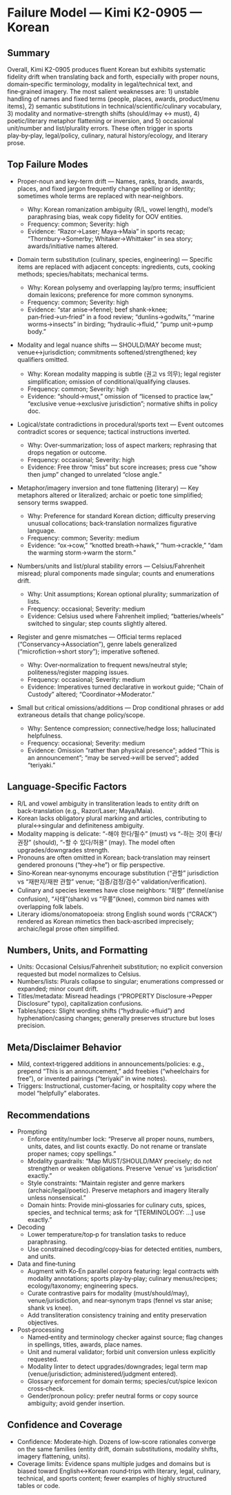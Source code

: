 # Failure Model — Kimi K2-0905 — Korean

## Summary
Overall, Kimi K2-0905 produces fluent Korean but exhibits systematic fidelity drift when translating back and forth, especially with proper nouns, domain‑specific terminology, modality in legal/technical text, and fine‑grained imagery. The most salient weaknesses are: 1) unstable handling of names and fixed terms (people, places, awards, product/menu items), 2) semantic substitutions in technical/scientific/culinary vocabulary, 3) modality and normative-strength shifts (should/may ↔ must), 4) poetic/literary metaphor flattening or inversion, and 5) occasional unit/number and list/plurality errors. These often trigger in sports play‑by‑play, legal/policy, culinary, natural history/ecology, and literary prose.

## Top Failure Modes
- Proper-noun and key-term drift — Names, ranks, brands, awards, places, and fixed jargon frequently change spelling or identity; sometimes whole terms are replaced with near‑neighbors.
  - Why: Korean romanization ambiguity (R/L, vowel length), model’s paraphrasing bias, weak copy fidelity for OOV entities.
  - Frequency: common; Severity: high
  - Evidence: “Razor→Laser; Maya→Maia” in sports recap; “Thornbury→Somerby; Whitaker→Whittaker” in sea story; awards/initiative names altered.

- Domain term substitution (culinary, species, engineering) — Specific items are replaced with adjacent concepts: ingredients, cuts, cooking methods; species/habitats; mechanical terms.
  - Why: Korean polysemy and overlapping lay/pro terms; insufficient domain lexicons; preference for more common synonyms.
  - Frequency: common; Severity: high
  - Evidence: “star anise→fennel; beef shank→knee; pan‑fried→un‑fried” in a food review; “dunlins→godwits,” “marine worms→insects” in birding; “hydraulic→fluid,” “pump unit→pump body.”

- Modality and legal nuance shifts — SHOULD/MAY become must; venue↔jurisdiction; commitments softened/strengthened; key qualifiers omitted.
  - Why: Korean modality mapping is subtle (권고 vs 의무); legal register simplification; omission of conditional/qualifying clauses.
  - Frequency: common; Severity: high
  - Evidence: “should→must,” omission of “licensed to practice law,” “exclusive venue→exclusive jurisdiction”; normative shifts in policy doc.

- Logical/state contradictions in procedural/sports text — Event outcomes contradict scores or sequence; tactical instructions inverted.
  - Why: Over‑summarization; loss of aspect markers; rephrasing that drops negation or outcome.
  - Frequency: occasional; Severity: high
  - Evidence: Free throw “miss” but score increases; press cue “show then jump” changed to unrelated “close angle.”

- Metaphor/imagery inversion and tone flattening (literary) — Key metaphors altered or literalized; archaic or poetic tone simplified; sensory terms swapped.
  - Why: Preference for standard Korean diction; difficulty preserving unusual collocations; back‑translation normalizes figurative language.
  - Frequency: common; Severity: medium
  - Evidence: “ox→cow,” “knotted breath→hawk,” “hum→crackle,” “dam the warming storm→warm the storm.”

- Numbers/units and list/plural stability errors — Celsius/Fahrenheit misread; plural components made singular; counts and enumerations drift.
  - Why: Unit assumptions; Korean optional plurality; summarization of lists.
  - Frequency: occasional; Severity: medium
  - Evidence: Celsius used where Fahrenheit implied; “batteries/wheels” switched to singular; step counts slightly altered.

- Register and genre mismatches — Official terms replaced (“Conservancy→Association”), genre labels generalized (“microfiction→short story”); imperative softened.
  - Why: Over‑normalization to frequent news/neutral style; politeness/register mapping issues.
  - Frequency: occasional; Severity: medium
  - Evidence: Imperatives turned declarative in workout guide; “Chain of Custody” altered; “Coordinator→Moderator.”

- Small but critical omissions/additions — Drop conditional phrases or add extraneous details that change policy/scope.
  - Why: Sentence compression; connective/hedge loss; hallucinated helpfulness.
  - Frequency: occasional; Severity: medium
  - Evidence: Omission “rather than physical presence”; added “This is an announcement”; “may be served→will be served”; added “teriyaki.”

## Language‑Specific Factors
- R/L and vowel ambiguity in transliteration leads to entity drift on back‑translation (e.g., Razor/Laser; Maya/Maia).
- Korean lacks obligatory plural marking and articles, contributing to plural↔singular and definiteness ambiguity.
- Modality mapping is delicate: “-해야 한다/필수” (must) vs “-하는 것이 좋다/권장” (should), “-할 수 있다/허용” (may). The model often upgrades/downgrades strength.
- Pronouns are often omitted in Korean; back‑translation may reinsert gendered pronouns (“they→he”) or flip perspective.
- Sino‑Korean near‑synonyms encourage substitution (“관할” jurisdiction vs “재판지/재판 관할” venue; “검증/검정/검수” validation/verification).
- Culinary and species lexemes have close neighbors: “회향” (fennel/anise confusion), “사태”(shank) vs “무릎”(knee), common bird names with overlapping folk labels.
- Literary idioms/onomatopoeia: strong English sound words (“CRACK”) rendered as Korean mimetics then back‑ascribed imprecisely; archaic/legal prose often simplified.

## Numbers, Units, and Formatting
- Units: Occasional Celsius/Fahrenheit substitution; no explicit conversion requested but model normalizes to Celsius.
- Numbers/lists: Plurals collapse to singular; enumerations compressed or expanded; minor count drift.
- Titles/metadata: Misread headings (“PROPERTY Disclosure→Pepper Disclosure” typo), capitalization confusions.
- Tables/specs: Slight wording shifts (“hydraulic→fluid”) and hyphenation/casing changes; generally preserves structure but loses precision.

## Meta/Disclaimer Behavior
- Mild, context‑triggered additions in announcements/policies: e.g., prepend “This is an announcement,” add freebies (“wheelchairs for free”), or invented pairings (“teriyaki” in wine notes).
- Triggers: Instructional, customer‑facing, or hospitality copy where the model “helpfully” elaborates.

## Recommendations
- Prompting
  - Enforce entity/number lock: “Preserve all proper nouns, numbers, units, dates, and list counts exactly. Do not rename or translate proper names; copy spellings.”
  - Modality guardrails: “Map MUST/SHOULD/MAY precisely; do not strengthen or weaken obligations. Preserve ‘venue’ vs ‘jurisdiction’ exactly.”
  - Style constraints: “Maintain register and genre markers (archaic/legal/poetic). Preserve metaphors and imagery literally unless nonsensical.”
  - Domain hints: Provide mini‑glossaries for culinary cuts, spices, species, and technical terms; ask for “[TERMINOLOGY: …] use exactly.”
- Decoding
  - Lower temperature/top‑p for translation tasks to reduce paraphrasing.
  - Use constrained decoding/copy‑bias for detected entities, numbers, and units.
- Data and fine‑tuning
  - Augment with Ko‑En parallel corpora featuring: legal contracts with modality annotations; sports play‑by‑play; culinary menus/recipes; ecology/taxonomy; engineering specs.
  - Curate contrastive pairs for modality (must/should/may), venue/jurisdiction, and near‑synonym traps (fennel vs star anise; shank vs knee).
  - Add transliteration consistency training and entity preservation objectives.
- Post‑processing
  - Named‑entity and terminology checker against source; flag changes in spellings, titles, awards, place names.
  - Unit and numeral validator; forbid unit conversion unless explicitly requested.
  - Modality linter to detect upgrades/downgrades; legal term map (venue/jurisdiction; administered/judgment entered).
  - Glossary enforcement for domain terms; species/cut/spice lexicon cross‑check.
  - Gender/pronoun policy: prefer neutral forms or copy source ambiguity; avoid gender insertion.

## Confidence and Coverage
- Confidence: Moderate‑high. Dozens of low‑score rationales converge on the same families (entity drift, domain substitutions, modality shifts, imagery flattening, units).
- Coverage limits: Evidence spans multiple judges and domains but is biased toward English↔Korean round‑trips with literary, legal, culinary, technical, and sports content; fewer examples of highly structured tables or code.